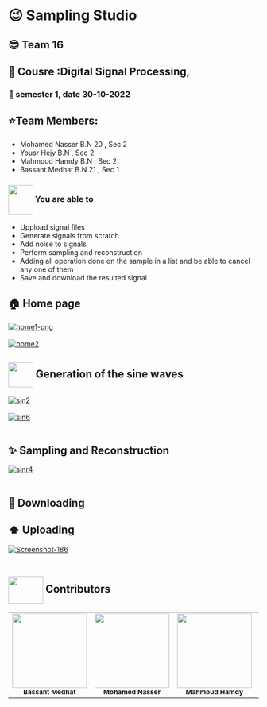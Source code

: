 # :wink:  Sampling Studio 
## :sunglasses: Team 16 
## :newspaper: Cousre :Digital Signal Processing,
### :date: semester 1, date 30-10-2022 
## :star:Team Members:
- Mohamed Nasser      B.N 20 , Sec 2
- Yousr Hejy          B.N    , Sec 2
- Mahmoud Hamdy       B.N    , Sec 2
- Bassant Medhat      B.N 21 , Sec 1
### <img align= "center" width=50px height=60px src="https://media2.giphy.com/media/8pEnqbR2gapFekW4KK/giphy.gif?cid=ecf05e47ire2dp6wrcli5orn0gddraxve7sug4v3753pquxa&rid=giphy.gif&ct=s">  You are able to 

- Uppload signal files
- Generate signals from scratch
- Add noise to signals 
- Perform sampling and reconstruction 
- Adding all operation done on the sample in a list and be able to cancel any one of them
- Save and download the resulted signal

## :house: Home page
<a href="https://ibb.co/B4dkMDk"><img src="https://i.ibb.co/SQWSCTS/home1-png.png" alt="home1-png" border="0"></a>
<br></br>
<a href="https://ibb.co/YLp0Byj"><img src="https://i.ibb.co/x7JFqf5/home2.png" alt="home2" border="0"></a>


## <img align= center width=50px height=50px src="https://thumbs.gfycat.com/HeftyDescriptiveChimneyswift-size_restricted.gif"> Generation of the sine waves 
<a href="https://ibb.co/PjG2BRN"><img src="https://i.ibb.co/yPFzLDX/sin2.png" alt="sin2" border="0"></a>
<br></br>
<a href="https://ibb.co/q0LN4nC"><img src="https://i.ibb.co/z8WXL5F/sin6.png" alt="sin6" border="0"></a>
<br></br>
## ✨  Sampling and Reconstruction 
<a href="https://ibb.co/NWSwjzz"><img src="https://i.ibb.co/3SztNHH/sinr4.png" alt="sinr4" border="0"></a>
<br></br>
## :open_file_folder: Downloading 

## :arrow_up: Uploading 
<a href="https://ibb.co/J22TYym"><img src="https://i.ibb.co/9220xVc/Screenshot-186.png" alt="Screenshot-186" border="0"></a>
 <br></br>	

## <img  align="center" width= 70px height =55px src="https://media0.giphy.com/media/Xy702eMOiGGPzk4Zkd/giphy.gif?cid=ecf05e475vmf48k83bvzye3w2m2xl03iyem3tkuw2krpkb7k&rid=giphy.gif&ct=s"> Contributors <a id ="Contributors"></a>

<table align="center" >
  <tr>
        <td align="center"><a href="https://github.com/bassantmedhat"><img src="https://avatars.githubusercontent.com/u/85830264?v=4" width="150px;" alt=""/><br /><sub><b>Bassant Medhat</b></sub></a><br /></td>
     <td align="center"><a href="https://github.com/mohamed33333"><img src="https://avatars.githubusercontent.com/u/66921605?v=4" width="150px;" alt=""/><br /><sub><b>Mohamed Nasser</b></sub></a><br /></td>
    <td align="center"><a href="https://github.com/MahmoudHamddy" ><img src="https://avatars.githubusercontent.com/u/67794892?v=4" width="150px;" alt=""/><br /><sub><b>Mahmoud Hamdy</b></sub></a><br />
    </td>
    <td align="center"><a href="https://github.com/YousrHejy"><img src="https://avatars.githubusercontent.com/u/93473042?v=4" width="150px;" alt=""/><br /><sub><b>YousrHejy</b></sub></a><br />
     </td>
  </tr>
</table>
